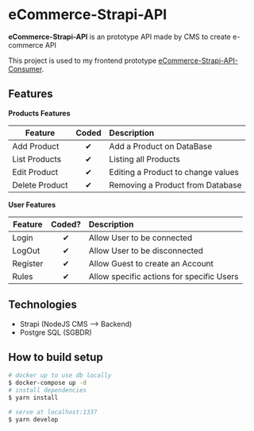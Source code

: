 # eCommerce-Strapi-API

**eCommerce-Strapi-API** is an prototype API made by CMS to create e-commerce API

This project is used to my frontend prototype [eCommerce-Strapi-API-Consumer](https://github.com/Hakamate/eCommerce-Strapi-API-Consuler).

## Features
<b>Products Features</b>

| Feature  |  Coded       | Description  |
|----------|:-------------:|:-------------|
| Add Product | &#10004; | Add a Product on DataBase |
| List Products | &#10004; | Listing all Products |
| Edit Product | &#10004; | Editing a Product to change values |
| Delete Product | &#10004; | Removing a Product from Database|

<b>User Features</b>

| Feature  |  Coded?       | Description  |
|----------|:-------------:|:-------------|
| Login | &#10004; | Allow User to be connected |
| LogOut | &#10004; | Allow User to be disconnected |
| Register | &#10004; | Allow Guest to create an Account |
| Rules | &#10004; | Allow specific actions for specific Users |

## Technologies

- Strapi (NodeJS CMS --> Backend)
- Postgre SQL (SGBDR)


## How to build setup

```bash
# docker up to use db locally
$ docker-compose up -d
# install dependencies
$ yarn install

# serve at localhost:1337
$ yarn develop
```

